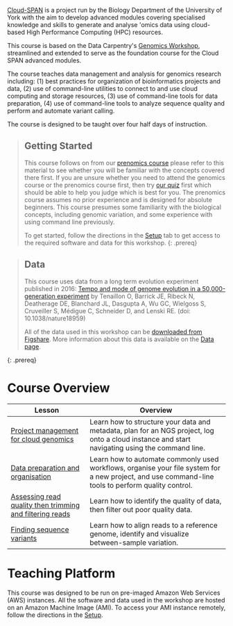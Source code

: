 ---
---

[Cloud-SPAN](https://cloud-span.york.ac.uk) is a project run by the Biology Department of the University of York with the aim to develop advanced modules covering specialised knowledge and skills to generate and analyse 'omics data using cloud-based High Performance Computing (HPC) resources.

This course is based on the Data Carpentry's [Genomics Workshop](https://datacarpentry.org/genomics-workshop/), streamlined and extended to serve as the foundation course for the Cloud SPAN advanced modules.

The course teaches data management and analysis for genomics research including: (1) best practices for organization of bioinformatics projects and data, (2) use of command-line utilities to connect to and use cloud computing and storage resources, (3) use of command-line tools for data preparation, (4) use of command-line tools to analyze sequence quality and perform and automate variant calling.

The course is designed to be taught over four half days of instruction.

> ## Getting Started
>
> This course follows on from our [prenomics course](https://cloud-span.github.io/prenomics00-intro/) please   refer to this material to see whether you will be familiar with the concepts covered there first.
> If you are unsure whether you need to attend the genomics course or the prenomics course first, then try     [our quiz](https://shiny.york.ac.uk/er13/prenomics-quiz/#section-some-general-questions) first which should   be able to help you judge which is best for you.
> The prenomics course assumes no prior experience and is designed for absolute beginners.
> This course presumes some familiarity with the biological concepts, including genomic variation, and some experience with using command line previously.
>
> To get started, follow the directions in the [Setup](setup) tab to get access to the required
> software and data for this workshop.
{: .prereq}

> ## Data
>
> This course uses data from a long term evolution experiment published in 2016: [Tempo and mode of genome evolution in a 50,000-generation experiment](https://www.ncbi.nlm.nih.gov/pmc/articles/PMC4988878/) by Tenaillon O, Barrick JE, Ribeck N, Deatherage DE, Blanchard JL, Dasgupta A, Wu GC, Wielgoss S, Cruveiller S, Médigue C, Schneider D, and Lenski RE. (doi: 10.1038/nature18959)
>
> All of the data used in this workshop can be [downloaded from Figshare](https://figshare.com/articles/Data_Carpentry_Genomics_beta_2_0/7726454).
> More information about this data is available on the [Data page](https://cloud-span.github.io/genomics02-proj-mngt-cloud-genomics/data/index.html).
>
{: .prereq}

# Course Overview

| Lesson                     | Overview |
| -------------------------- | ---------|
| [Project management for cloud genomics](https://cloud-span.github.io/01genomics/) | Learn how to structure your data and metadata, plan for an NGS project, log onto a cloud instance and start navigating using the command line.|
| [Data preparation and organisation](https://cloud-span.github.io/02genomics/) | Learn how to automate commonly used workflows, organise your file system for a new project, and use command-line tools to perform quality control.|
| [Assessing read quality then trimming and filtering reads](https://cloud-span.github.io/03genomics/) | Learn how to identify the quality of data, then filter out poor quality data.|
| [Finding sequence variants](https://cloud-span.github.io/04genomics/) | Learn how to align reads to a reference genome, identify and visualize between-sample variation.|

# Teaching Platform

This course was designed to be run on pre-imaged Amazon Web Services (AWS) instances. All the software and data used in the workshop are hosted on an Amazon Machine Image (AMI). To access your AMI instance remotely, follow the directions in the [Setup](setup).
